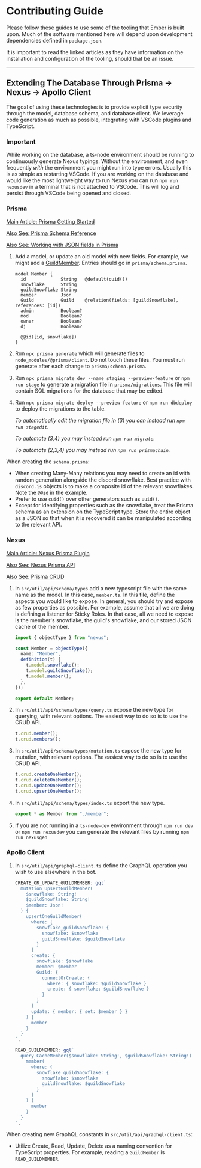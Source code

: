 # Contributing Guide

Please follow these guides to use some of the tooling that Ember is built upon. Much of the software mentioned here will depend upon development dependencies defined in `package.json`.

It is important to read the linked articles as they have information on the installation and configuration of the tooling, should that be an issue.

---

## Extending The Database Through Prisma → Nexus → Apollo Client

The goal of using these technologies is to provide explicit type security through the model, database schema, and database client. We leverage code generation as much as possible, integrating with VSCode plugins and TypeScript.

### Important

While working on the database, a ts-node environment should be running to continuously generate Nexus typings. Without the environment, and even frequently *with* the environment you might run into type errors. Usually this is as simple as restarting VSCode. If you are working on the database and would like the most lightweight way to run Nexus you can run `npm run nexusdev` in a terminal that is not attached to VSCode. This will log and persist through VSCode being opened and closed.

### Prisma

[Main Article: Prisma Getting Started](https://www.prisma.io/docs/getting-started/setup-prisma/start-from-scratch-typescript-postgres)

[Also See: Prisma Schema Reference](https://www.prisma.io/docs/reference/api-reference/prisma-schema-reference)

[Also See: Working with JSON fields in Prisma](https://www.prisma.io/docs/concepts/components/prisma-client/working-with-json)

1. Add a model, or update an old model with new fields. For example, we might add a [GuildMember](https://discord.js.org/#/docs/main/stable/class/GuildMember). Entries should go in `prisma/schema.prisma`.

    ```text
    model Member {
      id             String   @default(cuid())
      snowflake      String
      guildSnowflake String
      member         Json
      Guild          Guild    @relation(fields: [guildSnowflake], references: [id])
      admin          Boolean?
      mod            Boolean?
      owner          Boolean?
      dj             Boolean?

      @@id([id, snowflake])
    }
    ```

2. Run `npx prisma generate` which will generate files to `node_modules/@prisma/client`. Do not touch these files. You must run generate after each change to `prisma/schema.prisma`.

3. Run `npx prisma migrate dev --name staging --preview-feature` or `npm run stage` to generate a migration file in `prisma/migrations`. This file will contain SQL migrations for the database that may be edited.

4. Run `npx prisma migrate deploy --preview-feature` or `npm run dbdeploy` to deploy the migrations to the table.

    *To automatically edit the migration file in (3) you can instead run `npm run stagedit`.*

    *To automate (3,4) you may instead run `npm run migrate`.*

    *To automate (2,3,4) you may instead run `npm run prismachain`.*

When creating the `schema.prisma`:

* When creating Many-Many relations you may need to create an id with random generation alongside the discord snowflake. Best practice with `discord.js` objects is to make a composite id of the relevant snowflakes. Note the `@@id` in the example.
* Prefer to use `cuid()` over other generators such as `uuid()`.
* Except for identifying properties such as the snowflake, treat the Prisma schema as an extension on the TypeScript type. Store the entire object as a JSON so that when it is recovered it can be manipulated according to the relevant API.

### Nexus

[Main Article: Nexus Prisma Plugin](https://nexusjs.org/docs/plugins/prisma/overview)

[Also See: Nexus Prisma API](https://nexusjs.org/docs/plugins/prisma/api)

[Also See: Prisma CRUD](https://www.prisma.io/docs/concepts/components/prisma-client/crud)

1. In `src/util/api/schema/types` add a new typescript file with the same name as the model. In this case, `member.ts`. In this file, define the aspects you would like to expose. In general, you should try and expose as few properties as possible. For example, assume that all we are doing is defining a listener for Sticky Roles. In that case, all we need to expose is the member's snowflake, the guild's snowflake, and our stored JSON cache of the member.

    ```ts
    import { objectType } from "nexus";

    const Member = objectType({
      name: "Member",
      definition(t) {
        t.model.snowflake();
        t.model.guildSnowflake();
        t.model.member();
      },
    });

    export default Member;
    ```

2. In `src/util/api/schema/types/query.ts` expose the new type for querying, with relevant options. The easiest way to do so is to use the CRUD API.

    ```ts
    t.crud.member();
    t.crud.members();
    ```

3. In `src/util/api/schema/types/mutation.ts` expose the new type for mutation, with relevant options. The easiest way to do so is to use the CRUD API.

    ```ts
    t.crud.createOneMember();
    t.crud.deleteOneMember();
    t.crud.updateOneMember();
    t.crud.upsertOneMember();
    ```

4. In `src/util/api/schema/types/index.ts` export the new type.

    ```ts
    export * as Member from "./member";
    ```

5. If you are not running in a `ts-node-dev` environment through `npm run dev` or `npm run nexusdev` you can generate the relevant files by running `npm run nexusgen`

### Apollo Client

1. In `src/util/api/graphql-client.ts` define the GraphQL operation you wish to use elsewhere in the bot.

    ```ts
    CREATE_OR_UPDATE_GUILDMEMBER: gql`
      mutation UpsertGuildMember(
        $snowflake: String!
        $guildSnowflake: String!
        $member: Json!
      ) {
        upsertOneGuildMember(
          where: {
            snowflake_guildSnowflake: {
              snowflake: $snowflake
              guildSnowflake: $guildSnowflake
            }
          }
          create: {
            snowflake: $snowflake
            member: $member
            Guild: {
              connectOrCreate: {
                where: { snowflake: $guildSnowflake }
                create: { snowflake: $guildSnowflake }
              }
            }
          }
          update: { member: { set: $member } }
        ) {
          member
        }
      }
    `,

    READ_GUILDMEMBER: gql`
      query CacheMember($snowflake: String!, $guildSnowflake: String!) {
        member(
          where: {
            snowflake_guildSnowflake: {
              snowflake: $snowflake
              guildSnowflake: $guildSnowflake
            }
          }
        ) {
          member
        }
      }
    `,
    ```

When creating new GraphQL constants in `src/util/api/graphql-client.ts`:

* Utilize Create, Read, Update, Delete as a naming convention for TypeScript properties. For example, reading a `GuildMember` is `READ_GUILDMEMBER`.
